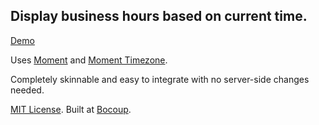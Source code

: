 ## Display business hours based on current time.

[Demo](https://rawgithub.com/incompl/hours/master/demo.html)

Uses [Moment](http://momentjs.com/) and [Moment Timezone](http://momentjs.com/timezone/).

Completely skinnable and easy to integrate with no server-side changes needed.

[MIT License](https://github.com/incompl/hours/blob/master/LICENSE). Built at [Bocoup](http://bocoup.com).
